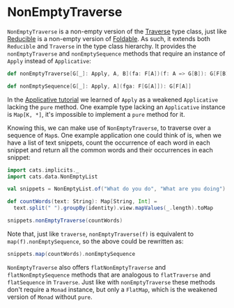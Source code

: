 # NonEmptyTraverse

`NonEmptyTraverse` is a non-empty version of the [Traverse](traverse.md) type class, just like [Reducible](reducible.md) is a non-empty version of [Foldable](foldable.md).
As such, it extends both `Reducible` and `Traverse` in the type class hierarchy.
It provides the `nonEmptyTraverse` and `nonEmptySequence` methods that require an instance of `Apply` instead of `Applicative`:

```scala
def nonEmptyTraverse[G[_]: Apply, A, B](fa: F[A])(f: A => G[B]): G[F[B]]

def nonEmptySequence[G[_]: Apply, A](fga: F[G[A]]): G[F[A]]
```

In the [Applicative tutorial](applicative.md) we learned of `Apply` as a weakened `Applicative` lacking the `pure` method.
One example type lacking an `Applicative` instance is `Map[K, *]`, it's impossible to implement a `pure` method for it.

Knowing this, we can make use of `NonEmptyTraverse`, to traverse over a sequence of `Map`s.
One example application one could think of is, when we have a list of text snippets,
count the occurrence of each word in each snippet and return all the common words and their occurrences in each snippet:

```scala mdoc
import cats.implicits._
import cats.data.NonEmptyList

val snippets = NonEmptyList.of("What do you do", "What are you doing")

def countWords(text: String): Map[String, Int] =
  text.split(" ").groupBy(identity).view.mapValues(_.length).toMap

snippets.nonEmptyTraverse(countWords)
```

Note that, just like `traverse`, `nonEmptyTraverse(f)` is equivalent to `map(f).nonEmptySequence`, so the above could be rewritten as:

```scala mdoc
snippets.map(countWords).nonEmptySequence
```

`NonEmptyTraverse` also offers `flatNonEmptyTraverse` and `flatNonEmptySequence` methods that are analogous to `flatTraverse` and `flatSequence` in `Traverse`.
Just like with `nonEmptyTraverse` these methods don't require a `Monad` instance, but only a `FlatMap`, which is the weakened version of `Monad` without `pure`.
